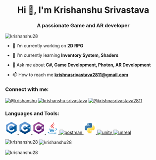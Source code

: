 <h1 align="center">Hi 👋, I'm Krishanshu Srivastava</h1>
<h3 align="center">A passionate Game and AR developer</h3>

<p align="left"> <img src="https://komarev.com/ghpvc/?username=krishanshu28&label=Profile%20views&color=0e75b6&style=flat" alt="krishanshu28" /> </p>

- 🔭 I’m currently working on **2D RPG**

- 🌱 I’m currently learning **Inventory System, Shaders**

- 💬 Ask me about **C#, Game Development, Photon, AR Development**

- 📫 How to reach me **krishnasrivastava2811@gmail.com**

<h3 align="left">Connect with me:</h3>
<p align="left">
<a href="https://dev.to/@krishanshu" target="blank"><img align="center" src="https://raw.githubusercontent.com/rahuldkjain/github-profile-readme-generator/master/src/images/icons/Social/devto.svg" alt="@krishanshu" height="30" width="40" /></a>
<a href="https://linkedin.com/in/krishanshu srivastava" target="blank"><img align="center" src="https://raw.githubusercontent.com/rahuldkjain/github-profile-readme-generator/master/src/images/icons/Social/linked-in-alt.svg" alt="krishanshu srivastava" height="30" width="40" /></a>
<a href="https://medium.com/@krishnasrivastava2811" target="blank"><img align="center" src="https://raw.githubusercontent.com/rahuldkjain/github-profile-readme-generator/master/src/images/icons/Social/medium.svg" alt="@krishnasrivastava2811" height="30" width="40" /></a>
</p>

<h3 align="left">Languages and Tools:</h3>
<p align="left"> <a href="https://www.cprogramming.com/" target="_blank" rel="noreferrer"> <img src="https://raw.githubusercontent.com/devicons/devicon/master/icons/c/c-original.svg" alt="c" width="40" height="40"/> </a> <a href="https://www.w3schools.com/cpp/" target="_blank" rel="noreferrer"> <img src="https://raw.githubusercontent.com/devicons/devicon/master/icons/cplusplus/cplusplus-original.svg" alt="cplusplus" width="40" height="40"/> </a> <a href="https://www.w3schools.com/cs/" target="_blank" rel="noreferrer"> <img src="https://raw.githubusercontent.com/devicons/devicon/master/icons/csharp/csharp-original.svg" alt="csharp" width="40" height="40"/> </a> <a href="https://www.java.com" target="_blank" rel="noreferrer"> <img src="https://raw.githubusercontent.com/devicons/devicon/master/icons/java/java-original.svg" alt="java" width="40" height="40"/> </a> <a href="https://postman.com" target="_blank" rel="noreferrer"> <img src="https://www.vectorlogo.zone/logos/getpostman/getpostman-icon.svg" alt="postman" width="40" height="40"/> </a> <a href="https://www.python.org" target="_blank" rel="noreferrer"> <img src="https://raw.githubusercontent.com/devicons/devicon/master/icons/python/python-original.svg" alt="python" width="40" height="40"/> </a> <a href="https://unity.com/" target="_blank" rel="noreferrer"> <img src="https://www.vectorlogo.zone/logos/unity3d/unity3d-icon.svg" alt="unity" width="40" height="40"/> </a> <a href="https://unrealengine.com/" target="_blank" rel="noreferrer"> <img src="https://raw.githubusercontent.com/kenangundogan/fontisto/036b7eca71aab1bef8e6a0518f7329f13ed62f6b/icons/svg/brand/unreal-engine.svg" alt="unreal" width="40" height="40"/> </a> </p>

<p><img align="left" src="https://github-readme-stats.vercel.app/api/top-langs?username=krishanshu28&show_icons=true&locale=en&layout=compact" alt="krishanshu28" /></p>

<p>&nbsp;<img align="center" src="https://github-readme-stats.vercel.app/api?username=krishanshu28&show_icons=true&locale=en" alt="krishanshu28" /></p>

<p><img align="center" src="https://github-readme-streak-stats.herokuapp.com/?user=krishanshu28&" alt="krishanshu28" /></p>
